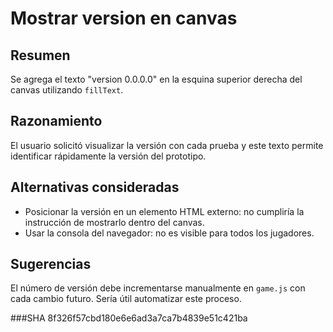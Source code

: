 # Mostrar version en canvas

## Resumen
Se agrega el texto "version 0.0.0.0" en la esquina superior derecha del canvas utilizando `fillText`.

## Razonamiento
El usuario solicitó visualizar la versión con cada prueba y este texto permite identificar rápidamente la versión del prototipo.

## Alternativas consideradas
- Posicionar la versión en un elemento HTML externo: no cumpliría la instrucción de mostrarlo dentro del canvas.
- Usar la consola del navegador: no es visible para todos los jugadores.

## Sugerencias
El número de versión debe incrementarse manualmente en `game.js` con cada cambio futuro. Sería útil automatizar este proceso.

###SHA
8f326f57cbd180e6e6ad3a7ca7b4839e51c421ba
